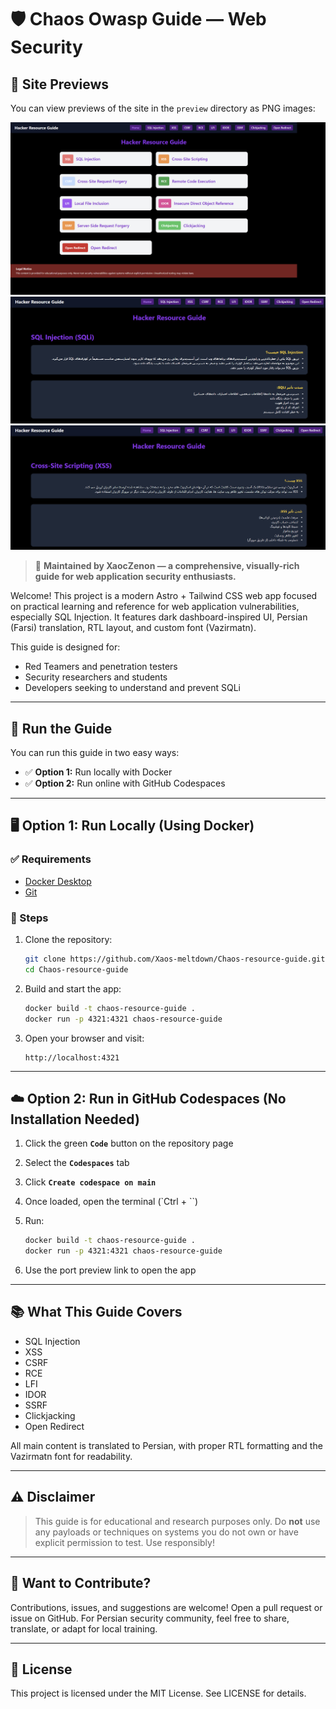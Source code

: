 

# 🛡️ Chaos Owasp Guide — Web Security

## 👀 Site Previews

You can view previews of the site in the `preview` directory as PNG images:

![Homepage Preview](preview/HomePage.png)
![SQL Injection Section](preview/SqliPage.png)
![XSS Section](preview/XssPage.png)


> 🧠 **Maintained by XaocZenon — a comprehensive, visually-rich guide for web application security enthusiasts.**

Welcome! This project is a modern Astro + Tailwind CSS web app focused on practical learning and reference for web application vulnerabilities, especially SQL Injection. It features dark dashboard-inspired UI, Persian (Farsi) translation, RTL layout, and custom font (Vazirmatn).

This guide is designed for:

* Red Teamers and penetration testers
* Security researchers and students
* Developers seeking to understand and prevent SQLi

---

## 🚀 Run the Guide

You can run this guide in two easy ways:

* ✅ **Option 1:** Run locally with Docker
* ✅ **Option 2:** Run online with GitHub Codespaces

---

## 🖥️ Option 1: Run Locally (Using Docker)

### ✅ Requirements

* [Docker Desktop](https://www.docker.com/products/docker-desktop)
* [Git](https://git-scm.com/downloads)

### 🔧 Steps

1. Clone the repository:

   ```bash
   git clone https://github.com/Xaos-meltdown/Chaos-resource-guide.git
   cd Chaos-resource-guide
   ```

2. Build and start the app:

   ```bash
   docker build -t chaos-resource-guide .
   docker run -p 4321:4321 chaos-resource-guide
   ```

3. Open your browser and visit:

   ```
   http://localhost:4321
   ```

---

## ☁️ Option 2: Run in GitHub Codespaces (No Installation Needed)

1. Click the green **`Code`** button on the repository page
2. Select the **`Codespaces`** tab
3. Click **`Create codespace on main`**
4. Once loaded, open the terminal (`Ctrl + ``)
5. Run:

   ```bash
   docker build -t chaos-resource-guide .
   docker run -p 4321:4321 chaos-resource-guide
   ```

6. Use the port preview link to open the app

---

## 📚 What This Guide Covers

* SQL Injection
* XSS
* CSRF
* RCE
* LFI
* IDOR
* SSRF
* Clickjacking
* Open Redirect


All main content is translated to Persian, with proper RTL formatting and the Vazirmatn font for readability.

---

## ⚠️ Disclaimer

> This guide is for educational and research purposes only. Do **not** use any payloads or techniques on systems you do not own or have explicit permission to test. Use responsibly!

---

## 🤝 Want to Contribute?

Contributions, issues, and suggestions are welcome! Open a pull request or issue on GitHub. For Persian security community, feel free to share, translate, or adapt for local training.

---

## 📄 License

This project is licensed under the MIT License. See LICENSE for details.